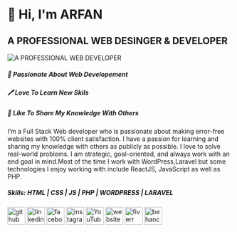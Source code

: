 
# 👋 Hi, I'm ARFAN
## A PROFESSIONAL WEB DESINGER & DEVELOPER
![A PROFESSIONAL WEB DEVELOPER](https://user-images.githubusercontent.com/58082952/141525464-b4610dd7-4c86-49b7-89cc-826fdda875d5.jpg)


##### 👑 Passionate About Web Developement
##### 🖊️ Love To Learn New Skils
##### 🎤 Like To Share My Knowledge With Others
I’m a Full Stack Web developer who is passionate about making error-free websites with 100% client satisfaction. I have a passion for learning and sharing my knowledge with others as publicly as possible. I love to solve real-world problems. I am strategic, goal-oriented, and always work with an end goal in mind.Most of the time I work with WordPress,Laravel but some technologies I enjoy working with include ReactJS, JavaScript as well as PHP.

##### Skills: HTML | CSS | JS | PHP | WORDPRESS | LARAVEL 

[<img src='https://cdn.jsdelivr.net/npm/simple-icons@3.0.1/icons/github.svg' alt='github' height='40'>](https://github.com/khan188993)  [<img src='https://cdn.jsdelivr.net/npm/simple-icons@3.0.1/icons/linkedin.svg' alt='linkedin' height='40'>](https://www.linkedin.com/in/www.linkedin.com/in/khan188993/)  [<img src='https://cdn.jsdelivr.net/npm/simple-icons@3.0.1/icons/facebook.svg' alt='facebook' height='40'>](https://www.facebook.com/https://www.facebook.com/profile.php?id=100028765123084)  [<img src='https://cdn.jsdelivr.net/npm/simple-icons@3.0.1/icons/instagram.svg' alt='instagram' height='40'>](https://www.instagram.com/https://www.instagram.com/khan188993//)  [<img src='https://cdn.jsdelivr.net/npm/simple-icons@3.0.1/icons/youtube.svg' alt='YouTube' height='40'>](https://www.youtube.com/channel/https://www.youtube.com/channel/UC2n800bGrvkIewKty5jQpzw)  [<img src='https://cdn.jsdelivr.net/npm/simple-icons@3.0.1/icons/icloud.svg' alt='website' height='40'>](www.arfankhaan.com)  [<img src='https://cdn.jsdelivr.net/npm/simple-icons@3.0.1/icons/fiverr.svg' alt='fiverr' height='40'>](https://www.fiverr.com/onlinearfan)  [<img src='https://cdn.jsdelivr.net/npm/simple-icons@3.0.1/icons/behance.svg' alt='behance' height='40'>](https://www.behance.net/arfankhan3) 

